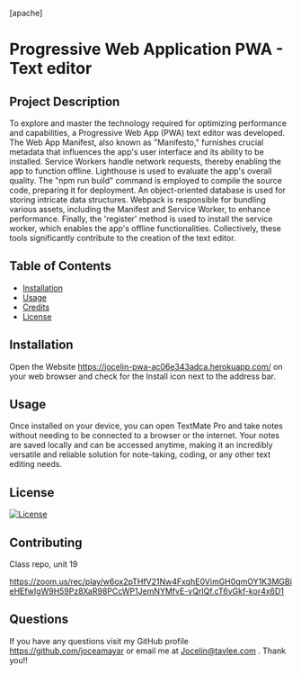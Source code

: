 [apache]
# Progressive Web Application PWA - Text editor 

## Project Description
To explore and master the technology required for optimizing performance and capabilities, a Progressive Web App (PWA) text editor was developed. The Web App Manifest, also known as "Manifesto," furnishes crucial metadata that influences the app's user interface and its ability to be installed. Service Workers handle network requests, thereby enabling the app to function offline. Lighthouse is used to evaluate the app's overall quality. The "npm run build" command is employed to compile the source code, preparing it for deployment. An object-oriented database is used for storing intricate data structures. Webpack is responsible for bundling various assets, including the Manifest and Service Worker, to enhance performance. Finally, the 'register' method is used to install the service worker, which enables the app's offline functionalities. Collectively, these tools significantly contribute to the creation of the text editor. 

 ## Table of Contents
 - [Installation](#installation)
 - [Usage](#usage)
 - [Credits](#credits)
 - [License](#license)

## Installation 
Open the Website https://jocelin-pwa-ac06e343adca.herokuapp.com/ on your web browser and check for the Install icon  next to the address bar.

## Usage
Once installed on your device, you can open TextMate Pro and take notes without needing to be connected to a browser or the internet. Your notes are saved locally and can be accessed anytime, making it an incredibly versatile and reliable solution for note-taking, coding, or any other text editing needs.


## License
[![License](https://img.shields.io/badge/License-Apache_2.0-blue.svg)](https://opensource.org/licenses/Apache-2.0)

## Contributing
Class repo, unit 19 

https://zoom.us/rec/play/w6ox2pTHfV21Nw4FxqhE0VimGH0qmOY1K3MGBieHEfwIgW9H59Pz8XaR98PCcWP1JemNYMfvE-vQrIQf.cT6vGkf-kor4x6D1


## Questions 

If you have any questions visit my GitHub profile https://github.com/joceamayar or email me at Jocelin@tavlee.com . Thank you!!

